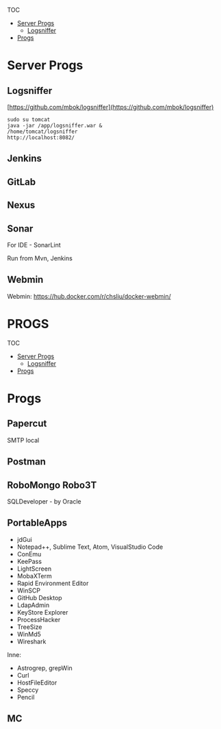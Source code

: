 TOC
- [Server Progs](#server_progs)
    - [Logsniffer](#logsniffer)
- [Progs](#progs)


# Server Progs <a name="server_progs"></a>

## Logsniffer <a name="logsniffer"></a>

[https://github.com/mbok/logsniffer](https://github.com/mbok/logsniffer)

    sudo su tomcat
    java -jar /app/logsniffer.war &    
    /home/tomcat/logsniffer
    http://localhost:8082/

## Jenkins

## GitLab

## Nexus

## Sonar

For IDE - SonarLint

Run from Mvn, Jenkins

## Webmin

Webmin: https://hub.docker.com/r/chsliu/docker-webmin/

# PROGS

TOC
- [Server Progs](#server_progs)
    - [Logsniffer](#logsniffer)
- [Progs](#progs)


# Progs <a name="progs"></a>

## Papercut <a name="papercut"></a>

SMTP local

## Postman <a name="postman"></a>

## RoboMongo Robo3T <a name="postman"></a>

SQLDeveloper - by Oracle

## PortableApps 
- jdGui
- Notepad++, Sublime Text, Atom, VisualStudio Code
- ConEmu
- KeePass
- LightScreen
- MobaXTerm
- Rapid Environment Editor
- WinSCP
- GitHub Desktop
- LdapAdmin
- KeyStore Explorer
- ProcessHacker
- TreeSize
- WinMd5
- Wireshark

Inne:
- Astrogrep, grepWin
- Curl
- HostFileEditor
- Speccy
- Pencil


## MC

